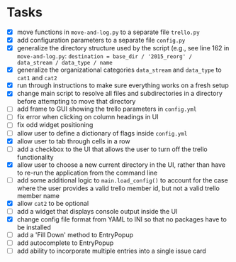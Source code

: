 # Tasks
- [x] move functions in `move-and-log.py` to a separate file `trello.py`
- [x] add configuration parameters to a separate file `config.py`
- [x] generalize the directory structure used by the script (e.g., see line 162 in `move-and-log.py`: `destination = base_dir / '2015_reorg' / data_stream / data_type / name`
- [x] generalize the organizational categories `data_stream` and `data_type` to `cat1` and `cat2`
- [x] run through instructions to make sure everything works on a fresh setup
- [x] change main script to resolve all files and subdirectories in a directory before attempting to move that directory
- [ ] add frame to GUI showing the trello parameters in `config.yml`
- [ ] fix error when clicking on column headings in UI
- [ ] fix odd widget positioning
- [ ] allow user to define a dictionary of flags inside `config.yml`
- [x] allow user to tab through cells in a row
- [ ] add a checkbox to the UI that allows the user to turn off the trello functionality
- [x] allow user to choose a new current directory in the UI, rather than have to re-run the application from the command line
- [ ] add some additional logic to `main.load_config()` to account for the case where the user provides a valid trello member id, but not a valid trello member name
- [x] allow `cat2` to be optional
- [ ] add a widget that displays console output inside the UI
- [x] change config file format from YAML to INI so that no packages have to be installed
- [ ] add a 'Fill Down' method to EntryPopup
- [ ] add autocomplete to EntryPopup
- [ ] add ability to incorporate multiple entries into a single issue card
